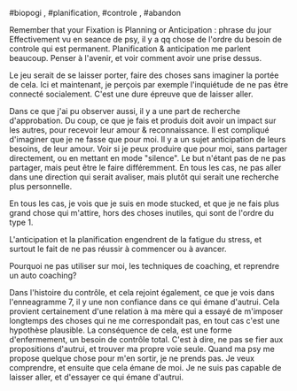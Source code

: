 #biopogi , #planification, #controle , #abandon 

Remember that your Fixation is Planning or Anticipation : phrase du jour
Effectivement  vu en seance de psy, il y a qq chose de l'ordre du besoin de controle qui est permanent.
Planification & anticipation me parlent beaucoup. Penser à l'avenir, et voir comment avoir une prise dessus.

Le jeu serait de se laisser porter, faire des choses sans imaginer la portée de cela.
Ici et maintenant, je perçois par exemple l'inquiétude de ne pas être connecté socialement. C'est une dure épreuve que de laisser aller.

Dans ce que j'ai pu observer aussi, il y a une part de recherche d'approbation. Du coup, ce que je fais et produis doit avoir un impact sur les autres, pour recevoir leur amour & reconnaissance.
Il est compliqué d'imaginer que je ne fasse que pour moi. Il y a  un sujet anticipation de leurs besoins, de leur amour. Voir si je peux produire que pour moi, sans partager directement, ou en mettant en mode "silence". Le but n'étant pas de ne pas partager, mais peut être le faire différemment.
En tous les cas, ne pas aller dans une direction qui serait avaliser, mais plutôt qui serait une recherche plus personnelle.

En tous les cas, je vois que je suis en mode stucked, et que je ne fais plus grand chose qui m'attire, hors des choses inutiles, qui sont de l'ordre du type 1.

L'anticipation et la planification engendrent de la fatigue du stress, et surtout le fait de ne pas réussir à commencer ou à avancer.

Pourquoi ne pas utiliser sur moi, les techniques de coaching, et reprendre un auto coaching?

Dans l'histoire du contrôle, et cela rejoint également, ce que je vois dans l'enneagramme 7, il y une non confiance dans ce qui émane d'autrui. Cela provient certainement d'une relation à ma mère qui a essayé de m'imposer longtemps des choses qui ne me correspondait pas, en tout cas c'est une hypothèse plausible. La conséquence de cela, est une forme d'enfermement, un besoin de contrôle total. C'est à dire, ne pas se fier aux propositions d'autrui, et trouver ma propre voie seule. Quand ma psy me propose quelque chose pour m'en sortir, je ne prends pas. Je veux comprendre, et ensuite que cela émane de moi. Je ne suis pas capable de laisser aller, et d'essayer ce qui émane d'autrui.

